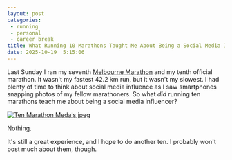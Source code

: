 ```yaml
---
layout: post
categories: 
 - running
 - personal
 - career break
title: What Running 10 Marathons Taught Me About Being a Social Media Influencer
date: 2025-10-19  5:15:06
---
```


Last Sunday I ran my seventh [Melbourne Marathon] and my tenth official marathon. It wasn't my fastest 42.2 km run, but it wasn't my slowest. I had plenty of time to think about social media influence as I saw smartphones snapping photos of my fellow marathoners. So what _did_ running ten marathons teach me about being a social media influencer?

[![Ten Marathon Medals jpeg]][Ten Marathon Medals]

Nothing.

It's still a great experience, and I hope to do another ten. I probably won't post much about them, though.

<!-- Links -->

[Melbourne Marathon]: https://melbournemarathon.com.au/
[Ten Marathon Medals]: https://www.flickr.com/photos/johnsyweb/54864391523/in/dateposted/
[Ten Marathon Medals jpeg]: https://live.staticflickr.com/65535/54864391523_221b0440ff.jpg "Ten Marathon Medals"